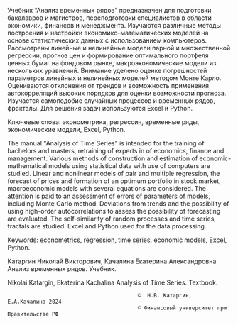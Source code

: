 Учебник  “Анализ временных рядов” предназначен для подготовки бакалавров и магистров, переподготовки специалистов в области экономики, финансов и менеджмента. Изучаются различные методы построения и настройки экономико-математических моделей на основе статистических данных с использованием компьютеров. Рассмотрены линейные и нелинейные модели парной и множественной регрессии,  прогноз цен и формирование оптимального портфеля  ценных бумаг на фондовом рынке, макроэкономические модели из нескольких уравнений. Внимание уделено оценке погрешностей параметров линейных и нелинейных моделей методом Монте Карло.   Оцениваются отклонения от трендов и возможность применения автокорреляций высоких порядков для оценки возможности прогноза. Изучается самоподобие случайных процессов и временных рядов, фракталы.  Для решения задач используются Excel и Python.

Ключевые слова: эконометрика, регрессия, временные ряды, экономические модели, Excel, Python.

The manual "Analysis of Time Series" is intended for the training of bachelors and masters, retraining of experts in  of economics, finance and management. Various methods of construction and estimation of economic-mathematical models using statistical data with use of computers are studied. Linear and nonlinear models of pair and multiple regression, the forecast of prices and formation of an optimum portfolio in stock market, macroeconomic models  with several equations are considered. The attention is paid to an assessment of errors of parameters of models, including Monte Carlo  method. Deviations from trends and the possibility of using high-order autocorrelations to assess the possibility of forecasting are evaluated. The self-similarity of random processes and time series, fractals are studied. Excel and Python used for the data processing.

Keywords: econometrics, regression, time series, economic models, Excel, Python.

	
Катаргин Николай Викторович, Качалина Екатерина Александровна
Анализ временных рядов.  Учебник.

Nikolai Katargin, Ekaterina Kachalina
Analysis of Time Series.  Textbook.


 
	
                                             ©  Н.В. Катаргин, Е.А.Качалина 2024
                                             © Финансовый университет при Правительстве РФ
       
